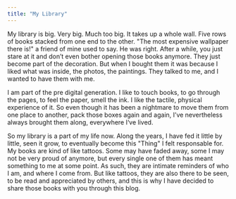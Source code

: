 ```yaml
---
title: "My Library"
---
```


My library is big. Very big. Much too big. It takes up a whole wall. Five rows of books stacked from one end to the other. "The most expensive wallpaper there is!" a friend of mine used to say. He was right. After a while, you just stare at it and don’t even bother opening those books anymore. They just become part of the decoration. But when I bought them it was because I liked what was inside, the photos, the paintings. They talked to me, and I wanted to have them with me.  

I am part of the pre digital generation. I like to touch books, to go through the pages, to feel the paper, smell the ink. I like the tactile, physical experience of it. So even though it has been a nightmare to move them from one place to another, pack those boxes again and again, I’ve nevertheless always brought them along, everywhere I‘ve lived. 

So my library is a part of my life now. Along the years, I have fed it little by little, seen it grow, to eventually become this "Thing" I felt responsable for. My books are kind of like tattoos. Some may have faded away, some I may not be very proud of anymore, but every single one of them has meant something to me at some point. As such, they are intimate reminders of who I am, and where I come from. But like tattoos, they are also there to be seen, to be read and appreciated by others, and this is why I have decided to share those books with you through this blog.
